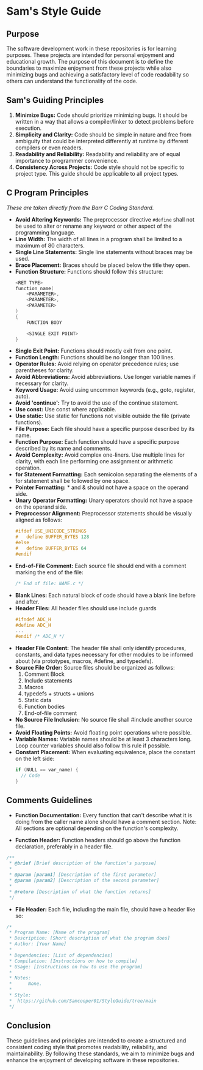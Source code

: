 # Sam's Style Guide

## Purpose

The software development work in these repositories is for learning purposes. These projects are intended for personal enjoyment and educational growth. The purpose of this document is to define the boundaries to maximize enjoyment from these projects while also minimizing bugs and achieving a satisfactory level of code readability so others can understand the functionality of the code.

## Sam's Guiding Principles

1. **Minimize Bugs:** Code should prioritize minimizing bugs. It should be written in a way that allows a compiler/linker to detect problems before execution.
2. **Simplicity and Clarity:** Code should be simple in nature and free from ambiguity that could be interpreted differently at runtime by different compilers or even readers.
3. **Readability and Reliability:** Readability and reliability are of equal importance to programmer convenience.
4. **Consistency Across Projects:** Code style should not be specific to project type. This guide should be applicable to all project types.

## C Program Principles

*These are taken directly from the Barr C Coding Standard.*

- **Avoid Altering Keywords:** The preprocessor directive `#define` shall not be used to alter or rename any keyword or other aspect of the programming language.
- **Line Width:** The width of all lines in a program shall be limited to a maximum of 80 characters.
- **Single Line Statements:** Single line statements without braces may be used.
- **Brace Placement:** Braces should be placed below the title they open.
- **Function Structure:** Functions should follow this structure:
  ```c
  <RET TYPE>
  function_name(
      <PARAMETER>,
      <PARAMETER>,
      <PARAMETER>
  )
  {
      FUNCTION BODY

      <SINGLE EXIT POINT>
  }

- **Single Exit Point:** Functions should mostly exit from one point.
- **Function Length:** Functions should be no longer than 100 lines.
- **Operator Rules:** Avoid relying on operator precedence rules; use parentheses for clarity.
- **Avoid Abbreviations:** Avoid abbreviations. Use longer variable names if necessary for clarity.
- **Keyword Usage:** Avoid using uncommon keywords (e.g., goto, register, auto).
- **Avoid 'continue':** Try to avoid the use of the continue statement.
- **Use const:** Use const where applicable.
- **Use static:** Use static for functions not visible outside the file (private functions).
- **File Purpose:** Each file should have a specific purpose described by its name.
- **Function Purpose:** Each function should have a specific purpose described by its name and comments.
- **Avoid Complexity:** Avoid complex one-liners. Use multiple lines for clarity, with each line performing one assignment or arithmetic operation.
- **for Statement Formatting:** Each semicolon separating the elements of a for statement shall be followed by one space.
- **Pointer Formatting:** * and & should not have a space on the operand side.
- **Unary Operator Formatting:** Unary operators should not have a space on the operand side.
- **Preprocessor Alignment:** Preprocessor statements should be visually aligned as follows:
  ```c
  #ifdef USE_UNICODE_STRINGS
  #   define BUFFER_BYTES 128
  #else
  #   define BUFFER_BYTES 64
  #endif

- **End-of-File Comment:** Each source file should end with a comment marking the end of the file:
  ```c
  /* End of file: NAME.c */
- **Blank Lines:** Each natural block of code should have a blank line before and after.
- **Header Files:** All header files should use include guards
  ```c
  #ifndef ADC_H
  #define ADC_H
  ...
  #endif /* ADC_H */
- **Header File Content:** The header file shall only identify procedures, constants, and data types necessary for other modules to be informed about (via prototypes, macros, #define, and typedefs).
- **Source File Order:** Source files should be organized as follows:
  1. Comment Block
  2. Include statements
  3. Macros
  4. typedefs + structs + unions
  5. Static data
  6. Function bodies
  7. End-of-file comment
- **No Source File Inclusion:** No source file shall #include another source file.
- **Avoid Floating Points:** Avoid floating point operations where possible.
- **Variable Names:** Variable names should be at least 3 characters long. Loop counter variables should also follow this rule if possible.
- **Constant Placement:** When evaluating equivalence, place the constant on the left side:
  ```c
  if (NULL == var_name) {
    // Code
  }

## Comments Guidelines

- **Function Documentation:** Every function that can't describe what it is doing from the caller name alone should have a comment section.
Note: All sections are optional depending on the function's complexity.

- **Function Header:** Function headers should go above the function declaration, preferably in a header file.
```c
/**
 * @brief [Brief description of the function's purpose]
 *
 * @param [param1] [Description of the first parameter]
 * @param [param2] [Description of the second parameter]
 * 
 * @return [Description of what the function returns]
 */
```

- **File Header:** Each file, including the main file, should have a header like so:

```c
/*
 * Program Name: [Name of the program]
 * Description: [Short description of what the program does]
 * Author: [Your Name]
 *
 * Dependencies: [List of dependencies]
 * Compilation: [Instructions on how to compile]
 * Usage: [Instructions on how to use the program]
 *
 * Notes:
 *      None.
 * 
 * Style:
 *  https://github.com/Samcooper01/StyleGuide/tree/main
 */
```

## Conclusion
These guidelines and principles are intended to create a structured and consistent coding style that promotes readability, reliability, and maintainability. By following these standards, we aim to minimize bugs and enhance the enjoyment of developing software in these repositories.
